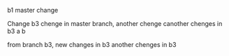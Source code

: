 b1
master change

Change b3
chenge in master branch, another chenge
canother chenges in b3
a
b

 from branch b3,
 new changes in b3
 another chenges in b3
